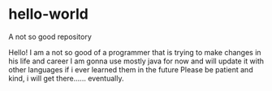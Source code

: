 # hello-world
A not so good repository

Hello!
 I am a not so good of a programmer that is trying to make changes in his life and career
 I am gonna use mostly java for now and will update it with other languages if i ever learned them in the future
 Please be patient and kind, i will get there...... eventually.
 
